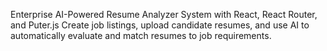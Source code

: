 Enterprise AI-Powered Resume Analyzer System with React, React Router, and Puter.js
Create job listings, upload candidate resumes, and use AI to automatically evaluate and match resumes to job requirements.
